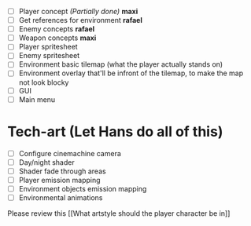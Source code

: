 - [ ] Player concept *(Partially done)* **maxi**
- [ ] Get references for environment **rafael**
- [ ] Enemy concepts **rafael**
- [ ] Weapon concepts **maxi**
- [ ] Player spritesheet
- [ ] Enemy spritesheet
- [ ] Environment basic tilemap (what the player actually stands on)
- [ ] Environment overlay that'll be infront of the tilemap, to make the map not look blocky
- [ ] GUI
- [ ] Main menu

# Tech-art (Let Hans do all of this)
- [ ] Configure cinemachine camera
- [ ] Day/night shader
- [ ] Shader fade through areas
- [ ] Player emission mapping
- [ ] Environment objects emission mapping
- [ ] Environmental animations

Please review this
[[What artstyle should the player character be in]]
